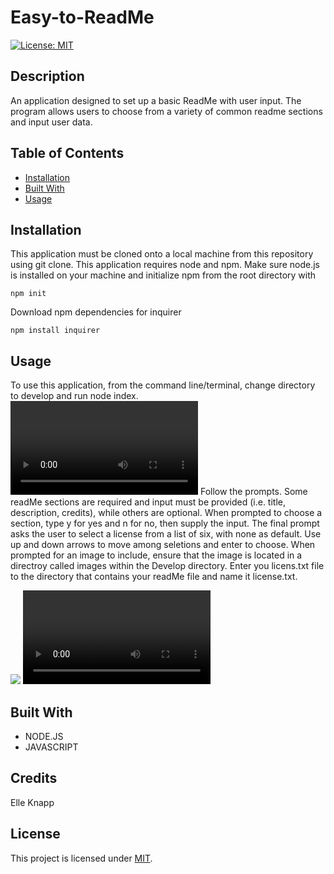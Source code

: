 # Easy-to-ReadMe
[![License: MIT](https://img.shields.io/badge/License-MIT-yellow.svg)](https://opensource.org/licenses/MIT)

## Description
An application designed to set up a basic ReadMe with user input. The program allows  users to choose from a variety of common readme sections and input user data. 


## Table of Contents

* [Installation](#installation)
* [Built With](#built-with)
* [Usage](#usage)

## Installation
This application must be cloned onto a local machine from this repository using git clone. This application requires node and npm. Make sure node.js is installed on your machine and initialize npm from the root directory with 
``````
npm init
````````
Download npm dependencies for inquirer 
```````
npm install inquirer
```````
    
## Usage
To use this application, from the command line/terminal, change directory to develop and run node index. 
![](/images/running.mp4)
Follow the prompts. Some readMe sections are required and input must be provided (i.e. title, description, credits), while others are optional. When prompted to choose a section, type y for yes and n for no, then supply the input. The final prompt asks the user to select a license from a list of six, with none as default. Use up and down arrows to move among seletions and enter to choose. When prompted for an image to include, ensure that the image is located in a directroy called images within the Develop directory. Enter you licens.txt file to the directory that contains your readMe file and name it license.txt.
    
![](/images/answering-questions.png)
![](/images/question-walk-through.mp4)


## Built With

* NODE.JS
* JAVASCRIPT

## Credits
Elle Knapp

## License

This project is licensed under [MIT](license.txt).

